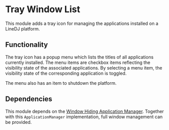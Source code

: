 # Tray Window List

This module adds a tray icon for managing the applications installed on a
LineDJ platform.

## Functionality

The tray icon has a popup menu which lists the titles of all applications
currently installed. The menu items are checkbox items reflecting the
visibility state of the associated applications. By selecting a menu item, the
visibility state of the corresponding application is toggled.

The menu also has an item to shutdown the platform.

## Dependencies

This module depends on the [Window Hiding Application
Manager](../appWindowHiding). Together with this `ApplicationManager`
implementation, full window management can be provided.
